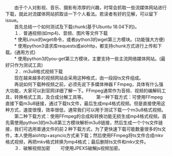 　　由于个人对影视、音乐、摄影有浓厚的兴趣，时常会抓取一些流媒体网站进行下载，就此对流媒体网站抓取谈一下个人看法。若读者有好的见解，可以留下issue。  
　　首先总结一个如何测试及下载chunk(基于Ubuntu 18.04下的)。<br/>
　　１．普通视频(如mp4)、音频、图片等文件下载<br/>
　　* 使用Linux的wget命令，或者python3的wget第三方模块。(功能强大方便)<br/>
　　* 使用python3请求库requests或aiohttp，都支持chunk方式进行上传和下载。(通用方式)<br/>
　　* 使用python3的you-get第三方模块，主要支持一些主流网络媒体网站。(最好只作为测试工具)<br/>
　　２．ｍ3u8格式视频下载<br/>
　　现在越来越多的视频网站会采用这种格式，由一段段ts文件组成。<br/>
　　再说如何下载种视频之前，必须先说下多媒体神器ＦFmpeg，具体有什么强大功能，大家可以到官网详细了解一下。FFmpeg通常作为音频、视频的编解码工具，转换格式工具，及合成分解工具等。
　　第一种下载方式：可使用FFmpeg直接下载m3u8链接，通过下载ts文件，最后生成mp4格式视频。但是直接使用这种方式，速度很慢，效率很低，通常我们可以用于测试下载一个ｍ3u8格式视频。
　　第二种下载方式：使用FFmpeg的合成和转换功能无损生成mp4格式视频。首先需使用python3的m3u8第三方模块解析m3u8链接，然后生成一个个ts文件链接，我们可选用普通文件的前２种下载方式，为了更快速下载可能数量很多的ts文件，本人使用aiohttp+asyncio方式来下载；然后使用FFmpeg将ts文件合成mkv格式视频，再把mkv格式转换为mp4格式；最后删除ts文件和mkv文件。
　　３．破解视频加密
　　可使用JPEXS破解js视频加密。


